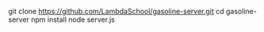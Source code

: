 git clone https://github.com/LambdaSchool/gasoline-server.git
cd gasoline-server
npm install
node server.js
